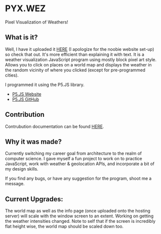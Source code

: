 # PYX.WEZ

Pixel Visualization of Weathers!


## What is it?

Well, I have it uploaded it [HERE](http://hirokazutei.com/pyxwez) (I apologize for the noobie website set-up) so check that out. It's more efficient than explaining it with text.
It is a weather visualization JavaScript program using mostly block pixel art style. Allows you to click on places on a world map and displays the weather in the random vicinity of where you clicked (except for pre-programmed cities).

I programmed it using the P5.JS library. 
* [P5.JS Website](https://p5js.org/)
* [P5.JS GitHub](https://github.com/processing/p5.js?files=1)


## Contribution

Contrubution documentation can be found [HERE](https://github.com/kazuyalegrey/PYX.WEZ/blob/master/CONTRIBUTION.md).


## Why it was made?

Currently switching my career goal from architecture to the realm of computer science. I gave myself a fun project to work on to practice JavaScript, work with weather & geolocation APIs, and incorporate a bit of my design skills.

If you find any bugs, or have any suggestion for the program, shoot me a message.

## Current Upgrades:

The world map as well as the info page (once uploaded onto the hosting server) will scale with the window screen to an extent.
Working on getting the weather intensities changed.
Note to self that if the screen is incredibly flat height wise, the world map should be scaled down too.

